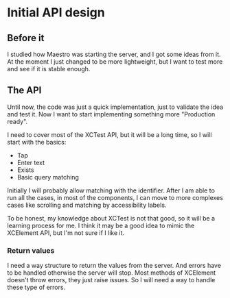 # Initial API design

## Before it

I studied how Maestro was starting the server, and I got some ideas from it. At the moment I just changed to be more lightweight, but I want to test more and see if it is stable enough.

## The API

Until now, the code was just a quick implementation, just to validate the idea and test it. Now I want to start implementing something more "Production ready". 

I need to cover most of the XCTest API, but it will be a long time, so I will start with the basics:
- Tap
- Enter text
- Exists
- Basic query matching

Initially I will probably allow matching with the identifier. After I am able to run all the cases, in most of the components, I can move to more complexes cases like scrolling and matching by accessibility labels.

To be honest, my knowledge about XCTest is not that good, so it will be a learning process for me. I think it may be a good idea to mimic the XCElement API, but I'm not sure if I like it.

### Return values

I need a way structure to return the values from the server. And errors have to be handled otherwise the server will stop. Most methods of XCElement doesn't throw errors, they just raise issues. So I will need a way to handle these type of errors.